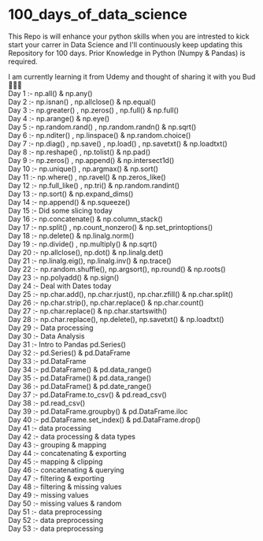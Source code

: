 # 100_days_of_data_science

This Repo is will enhance your python skills when you are intrested to kick start your carrer in Data Science and I'll continuously keep updating this Repository for 100 days.
Prior Knowledge in Python (Numpy & Pandas) is required.

I am currently learning it from Udemy and thought of sharing it with you Bud 🤞🤞🤞
<br>
Day   1 :- np.all() & np.any() <br>
Day   2 :- np.isnan() , np.allclose() & np.equal() <br>
Day   3 :- np.greater() , np.zeros() , np.full() & np.full() <br>
Day   4 :- np.arange() & np.eye() <br>
Day   5 :- np.random.rand() , np.random.randn() & np.sqrt() <br>
Day   6 :- np.nditer() , np.linspace() & np.random.choice() <br>
Day   7 :- np.diag() , np.save() , np.load() , np.savetxt() & np.loadtxt() <br>
Day   8 :- np.reshape() , np.tolist() & np.pad() <br>
Day   9 :- np.zeros() , np.append() & np.intersect1d() <br>
Day  10 :- np.unique() , np.argmax() & np.sort() <br>
Day  11 :- np.where() , np.ravel() & np.zeros_like() <br>
Day  12 :- np.full_like() , np.tri() & np.random.randint()<br>
Day  13 :- np.sort() & np.expand_dims() <br>
Day  14 :- np.append() & np.squeeze() <br>
Day  15 :- Did some slicing today <br>
Day  16 :- np.concatenate() & np.column_stack() <br>
Day  17 :- np.split() , np.count_nonzero() & np.set_printoptions()<br>
Day  18 :- np.delete() & np.linalg.norm() <br>
Day  19 :- np.divide() , np.multiply() & np.sqrt() <br>
Day  20 :- np.allclose(), np.dot() & np.linalg.det() <br>
Day  21 :- np.linalg.eig(), np.linalg.inv() & np.trace()<br>
Day  22 :- np.random.shuffle(), np.argsort(), np.round() & np.roots() <br>
Day  23 :- np.polyadd() & np.sign() <br>
Day  24 :- Deal with Dates today <br>
Day  25 :- np.char.add(), np.char.rjust(), np.char.zfill() & np.char.split() <br>
Day  26 :- np.char.strip(), np.char.replace() & np.char.count() <br>
Day  27 :- np.char.replace() & np.char.startswith() <br>
Day  28 :- np.char.replace(), np.delete(), np.savetxt() & np.loadtxt() <br>
Day  29 :- Data processing <br>
Day  30 :- Data Analysis <br>
Day  31 :- Intro to Pandas pd.Series() <br>
Day  32 :- pd.Series() & pd.DataFrame <br>
Day  33 :- pd.DataFrame <br>
Day  34 :- pd.DataFrame() & pd.data_range() <br>
Day  35 :- pd.DataFrame() & pd.data_range() <br>
Day  36 :- pd.DataFrame() & pd.date_range() <br>
Day  37 :- pd.DataFrame.to_csv() & pd.read_csv() <br>
Day  38 :- pd.read_csv() <br>
Day  39 :- pd.DataFrame.groupby() & pd.DataFrame.iloc <br>
Day  40 :- pd.DataFrame.set_index() & pd.DataFrame.drop() <br>
Day  41 :- data processing <br>
Day  42 :- data processing & data types <br>
Day  43 :- grouping & mapping <br>
Day  44 :- concatenating & exporting <br>
Day  45 :- mapping & clipping <br>
Day  46 :- concatenating & querying <br>
Day  47 :- filtering & exporting <br>
Day  48 :- filtering & missing values <br>
Day  49 :- missing values <br>
Day  50 :- missing values & random <br>
Day  51 :- data preprocessing <br> 
Day  52 :- data preprocessing <br>
Day  53 :- data preprocessing <br>
